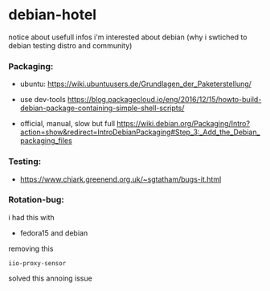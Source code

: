 # debian-hotel
notice about usefull infos i'm interested about debian (why i swtiched to debian testing distro and community)

### Packaging:

* ubuntu:
https://wiki.ubuntuusers.de/Grundlagen_der_Paketerstellung/

* use dev-tools
https://blog.packagecloud.io/eng/2016/12/15/howto-build-debian-package-containing-simple-shell-scripts/

* official, manual, slow but full
https://wiki.debian.org/Packaging/Intro?action=show&redirect=IntroDebianPackaging#Step_3:_Add_the_Debian_packaging_files

### Testing:

* https://www.chiark.greenend.org.uk/~sgtatham/bugs-it.html


### Rotation-bug: 

i had this with
* fedora15 and debian

removing this 
```
iio-proxy-sensor
```
solved this annoing issue
